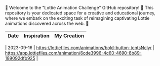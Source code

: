 👋 Welcome to the "Lottie Animation Challenge" GitHub repository! 🌟
This repository is your dedicated space for a creative and educational journey,
where we embark on the exciting task of reimagining captivating Lottie animations discovered across the web. 🚀

| Date    | Inspiration | My Creation |
| ------------------------------------- | -----------| -----------|

| 2023-09-16 | https://lottiefiles.com/animations/bold-button-tcntsNclyr  | https://app.lottiefiles.com/animation/6cde3996-4c60-4690-8b89-189092dfb925  |
